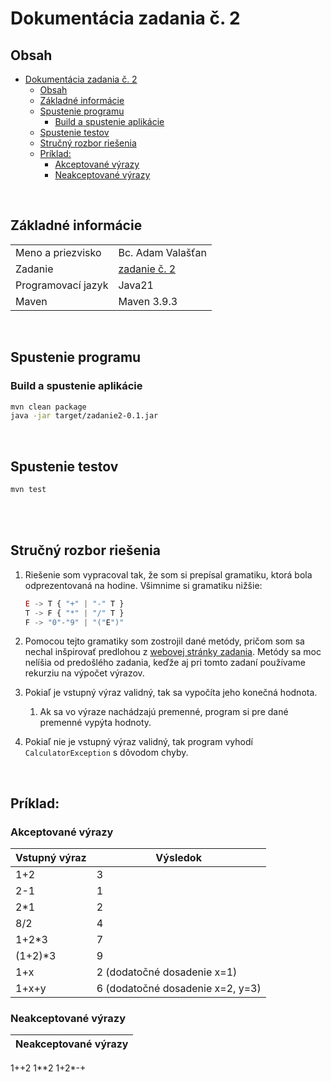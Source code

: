 # Dokumentácia zadania č. 2

## Obsah
- [Dokumentácia zadania č. 2](#dokumentácia-zadania-č-2)
	- [Obsah](#obsah)
	- [Základné informácie](#základné-informácie)
	- [Spustenie programu](#spustenie-programu)
		- [Build a spustenie aplikácie](#build-a-spustenie-aplikácie)
	- [Spustenie testov](#spustenie-testov)
	- [Stručný rozbor riešenia](#stručný-rozbor-riešenia)
	- [Príklad:](#príklad)
		- [Akceptované výrazy](#akceptované-výrazy)
		- [Neakceptované výrazy](#neakceptované-výrazy)

<br>

## Základné informácie
| | |
|-|-|
Meno a priezvisko | Bc. Adam Valašťan
Zadanie |	[zadanie č. 2](https://kurzy.kpi.fei.tuke.sk/fj/labs/05.html)
Programovací jazyk | Java21
Maven | Maven 3.9.3

<br>

## Spustenie programu
### Build a spustenie aplikácie
```sh
mvn clean package
java -jar target/zadanie2-0.1.jar
```

<br>

## Spustenie testov
```sh
mvn test
```

<br>
<br>

## Stručný rozbor riešenia
1. Riešenie som vypracoval tak, že som si prepísal gramatiku, ktorá bola odprezentovaná na hodine. Všimnime si gramatiku nižšie:
	```js
	E -> T { "+" | "-" T }
	T -> F { "*" | "/" T }
	F -> "0"-"9" | "("E")"
	```

2. Pomocou tejto gramatiky som zostrojil dané metódy, pričom som sa nechal inšpirovať predlohou z [webovej stránky zadania](https://kurzy.kpi.fei.tuke.sk/fj/labs/05.html). Metódy sa moc nelíšia od predošlého zadania, keďže aj pri tomto zadaní používame rekurziu na výpočet výrazov.

3. Pokiaľ je vstupný výraz validný, tak sa vypočíta jeho konečná hodnota.
	1. Ak sa vo výraze nachádzajú premenné, program si pre dané premenné vypýta hodnoty.

4. Pokiaľ nie je vstupný výraz validný, tak program vyhodí `CalculatorException` s dôvodom chyby.

<br>

## Príklad:
### Akceptované výrazy
| Vstupný výraz | Výsledok |
|-|-|
1+2 | 3
2-1 | 1
2*1 | 2
8/2 | 4
1+2*3 | 7
(1+2)*3 | 9
1+x | 2 (dodatočné dosadenie x=1)
1+x+y | 6 (dodatočné dosadenie x=2, y=3)

### Neakceptované výrazy
| Neakceptované výrazy |
|-|
1++2
1**2
1+2*-+